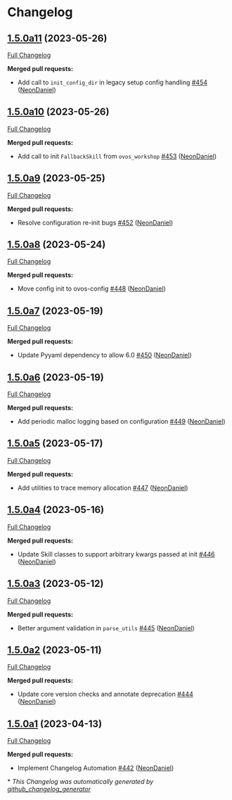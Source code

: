 # Changelog

## [1.5.0a11](https://github.com/NeonGeckoCom/neon-utils/tree/1.5.0a11) (2023-05-26)

[Full Changelog](https://github.com/NeonGeckoCom/neon-utils/compare/1.5.0a10...1.5.0a11)

**Merged pull requests:**

- Add call to `init_config_dir` in legacy setup config handling [\#454](https://github.com/NeonGeckoCom/neon-utils/pull/454) ([NeonDaniel](https://github.com/NeonDaniel))

## [1.5.0a10](https://github.com/NeonGeckoCom/neon-utils/tree/1.5.0a10) (2023-05-26)

[Full Changelog](https://github.com/NeonGeckoCom/neon-utils/compare/1.5.0a9...1.5.0a10)

**Merged pull requests:**

- Add call to init `FallbackSkill` from `ovos_workshop` [\#453](https://github.com/NeonGeckoCom/neon-utils/pull/453) ([NeonDaniel](https://github.com/NeonDaniel))

## [1.5.0a9](https://github.com/NeonGeckoCom/neon-utils/tree/1.5.0a9) (2023-05-25)

[Full Changelog](https://github.com/NeonGeckoCom/neon-utils/compare/1.5.0a8...1.5.0a9)

**Merged pull requests:**

- Resolve configuration re-init bugs [\#452](https://github.com/NeonGeckoCom/neon-utils/pull/452) ([NeonDaniel](https://github.com/NeonDaniel))

## [1.5.0a8](https://github.com/NeonGeckoCom/neon-utils/tree/1.5.0a8) (2023-05-24)

[Full Changelog](https://github.com/NeonGeckoCom/neon-utils/compare/1.5.0a7...1.5.0a8)

**Merged pull requests:**

- Move config init to ovos-config [\#448](https://github.com/NeonGeckoCom/neon-utils/pull/448) ([NeonDaniel](https://github.com/NeonDaniel))

## [1.5.0a7](https://github.com/NeonGeckoCom/neon-utils/tree/1.5.0a7) (2023-05-19)

[Full Changelog](https://github.com/NeonGeckoCom/neon-utils/compare/1.5.0a6...1.5.0a7)

**Merged pull requests:**

- Update Pyyaml dependency to allow 6.0 [\#450](https://github.com/NeonGeckoCom/neon-utils/pull/450) ([NeonDaniel](https://github.com/NeonDaniel))

## [1.5.0a6](https://github.com/NeonGeckoCom/neon-utils/tree/1.5.0a6) (2023-05-19)

[Full Changelog](https://github.com/NeonGeckoCom/neon-utils/compare/1.5.0a5...1.5.0a6)

**Merged pull requests:**

- Add periodic malloc logging based on configuration [\#449](https://github.com/NeonGeckoCom/neon-utils/pull/449) ([NeonDaniel](https://github.com/NeonDaniel))

## [1.5.0a5](https://github.com/NeonGeckoCom/neon-utils/tree/1.5.0a5) (2023-05-17)

[Full Changelog](https://github.com/NeonGeckoCom/neon-utils/compare/1.5.0a4...1.5.0a5)

**Merged pull requests:**

- Add utilities to trace memory allocation [\#447](https://github.com/NeonGeckoCom/neon-utils/pull/447) ([NeonDaniel](https://github.com/NeonDaniel))

## [1.5.0a4](https://github.com/NeonGeckoCom/neon-utils/tree/1.5.0a4) (2023-05-16)

[Full Changelog](https://github.com/NeonGeckoCom/neon-utils/compare/1.5.0a3...1.5.0a4)

**Merged pull requests:**

- Update Skill classes to support arbitrary kwargs passed at init [\#446](https://github.com/NeonGeckoCom/neon-utils/pull/446) ([NeonDaniel](https://github.com/NeonDaniel))

## [1.5.0a3](https://github.com/NeonGeckoCom/neon-utils/tree/1.5.0a3) (2023-05-12)

[Full Changelog](https://github.com/NeonGeckoCom/neon-utils/compare/1.5.0a2...1.5.0a3)

**Merged pull requests:**

- Better argument validation in `parse_utils` [\#445](https://github.com/NeonGeckoCom/neon-utils/pull/445) ([NeonDaniel](https://github.com/NeonDaniel))

## [1.5.0a2](https://github.com/NeonGeckoCom/neon-utils/tree/1.5.0a2) (2023-05-11)

[Full Changelog](https://github.com/NeonGeckoCom/neon-utils/compare/1.5.0a1...1.5.0a2)

**Merged pull requests:**

- Update core version checks and annotate deprecation [\#444](https://github.com/NeonGeckoCom/neon-utils/pull/444) ([NeonDaniel](https://github.com/NeonDaniel))

## [1.5.0a1](https://github.com/NeonGeckoCom/neon-utils/tree/1.5.0a1) (2023-04-13)

[Full Changelog](https://github.com/NeonGeckoCom/neon-utils/compare/1.4.0...1.5.0a1)

**Merged pull requests:**

- Implement Changelog Automation [\#442](https://github.com/NeonGeckoCom/neon-utils/pull/442) ([NeonDaniel](https://github.com/NeonDaniel))



\* *This Changelog was automatically generated by [github_changelog_generator](https://github.com/github-changelog-generator/github-changelog-generator)*
